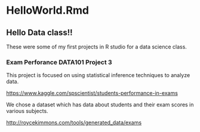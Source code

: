 # HelloWorld.Rmd
## Hello Data class!!

These were some of my first projects in R studio for a data science class.

### Exam Perforance DATA101 Project 3

This project is focused on using statistical inference techniques to analyze data.

https://www.kaggle.com/spscientist/students-performance-in-exams

We chose a dataset which has data about students and their exam scores in various subjects.

http://roycekimmons.com/tools/generated_data/exams
